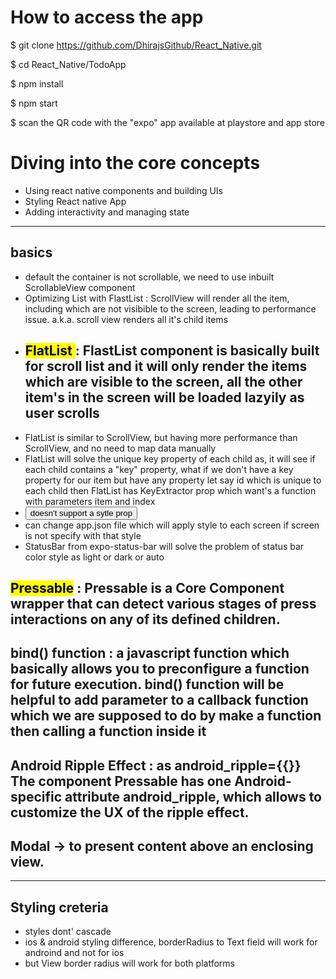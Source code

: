 # How to access the app
$ git clone https://github.com/DhirajsGithub/React_Native.git

$ cd React_Native/TodoApp

$ npm install

$ npm start

$ scan the QR code with the "expo" app available at playstore and app store

# Diving into the core concepts
* Using react native components and building UIs
* Styling React native App
* Adding interactivity and managing state


<hr/>

## basics
* default the container is not scrollable, we need to use inbuilt ScrollableView component 
* Optimizing List with FlastList : ScrollView will render all the item, including which are not visibible to the screen, leading to performance issue. a.k.a. scroll view renders all it's child items
* ## <mark> FlatList </mark> : FlastList component is basically built for scroll list and it will only render the items which are visible to the screen, all the other item's in the screen will be loaded lazyily as user scrolls 
* FlatList is similar to ScrollView, but having more performance than ScrollView, and no need to map data manually 
* FlatList will solve the unique key property of each child as, it will see if each child contains a "key" property, what if we don't have a key property for our item but have any property let say id which is unique to each child then FlatList has KeyExtractor prop which want's a function with parameters item and index
* <Button /> doesn't support a sytle prop
* can change app.json file which will apply style to each screen if screen is not specify with that style
* StatusBar from expo-status-bar will solve the problem of status bar color style as light or dark or auto

## <mark>Pressable</mark> : Pressable is a Core Component wrapper that can detect various stages of press interactions on any of its defined children.

## bind() function : a javascript function which basically allows you to preconfigure a function for future execution. bind() function will be helpful to add parameter to a callback function which we are supposed to do by make a function then calling a function inside it

## Android Ripple Effect : as android_ripple={{}} The component Pressable has one Android-specific attribute android_ripple, which allows to customize the UX of the ripple effect.

## Modal ->  to present content above an enclosing view.

<hr/> 

## Styling creteria
* styles dont' cascade
* ios & android styling difference, borderRadius to Text field will work for androind and not for ios
* but View border radius will work for both platforms